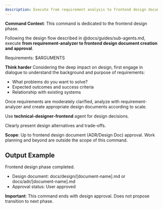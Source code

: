 ```yaml
---
description: Execute from requirement analysis to frontend design document creation
---
```


**Command Context**: This command is dedicated to the frontend design phase.

Following the design flow described in @docs/guides/sub-agents.md, execute **from requirement-analyzer to frontend design document creation and approval**.

Requirements: $ARGUMENTS

**Think harder** Considering the deep impact on design, first engage in dialogue to understand the background and purpose of requirements:
- What problems do you want to solve?
- Expected outcomes and success criteria
- Relationship with existing systems

Once requirements are moderately clarified, analyze with requirement-analyzer and create appropriate design documents according to scale.

Use **technical-designer-frontend** agent for design decisions.

Clearly present design alternatives and trade-offs.

**Scope**: Up to frontend design document (ADR/Design Doc) approval. Work planning and beyond are outside the scope of this command.

## Output Example
Frontend design phase completed.
- Design document: docs/design/[document-name].md or docs/adr/[document-name].md
- Approval status: User approved

**Important**: This command ends with design approval. Does not propose transition to next phase.
